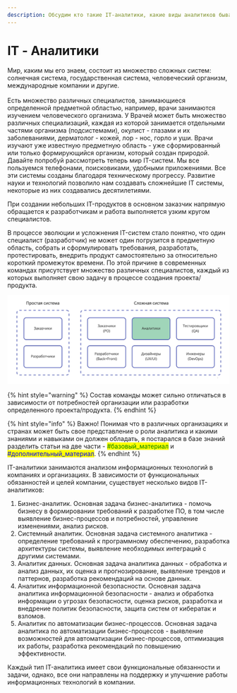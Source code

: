 ```yaml
---
description: Обсудим кто такие IT-аналитики, какие виды аналитиков бывают и зачем они нужны
---
```


# IT - Аналитики

Мир, каким мы его знаем, состоит из множество сложных систем: солнечная система, государственная система, человеческий организм, международные компании и другие.\
\
Есть множество различных специалистов, занимающиеся определенной предметной областью, например, врачи занимаются изучением человеческого организма. У Врачей может быть множество различных специализаций, каждая из которой занимается отдельными частями организма (подсистемами), окулист - глазами и их заболеваниями, дерматолог - кожей, лор - нос, горло и уши. Врачи изучают уже известную предметную область - уже сформированный или только формирующийся организм, который создан природой. Давайте попробуй рассмотреть теперь мир IT-систем. Мы все пользуемся телефонами, поисковиками, удобными приложениями. Все эти системы созданы благодаря техническому прогрессу. Развитие науки и технологий позволило нам создавать сложнейшие IT системы, некоторые из них создавались десятилетиями.&#x20;

При создании небольших IT-продуктов в основном заказчик напрямую обращается к разработчикам и работа выполняется узким кругом специалистов.&#x20;

В процессе эволюции и усложнения IT-систем стало понятно, что один специалист (разработчик) не может один погрузится в предметную область, собрать и сформулировать требования, разработать, протестировать, внедрить продукт самостоятельно за относительно короткий промежуток времени. По этой причине в современных командах присутствует множество различных специалистов, каждый из которых выполняет свою задачу в процессе создания проекта/продукта.&#x20;

![Пример количества специалистов при реализации простой и сложной IT-системы](<.gitbook/assets/Аналитика (1).jpg>)

{% hint style="warning" %}
Состав команды может сильно отличаться в зависимости от потребностей организации или разработки определенного проекта/продукта.&#x20;
{% endhint %}

{% hint style="info" %}
Важно! Понимая что в различных организациях и странах может быть свое представление о роли аналитика и какими знаниями и навыками он должен обладать, я постарался в базе знаний разделить статьи на две части - <mark style="color:green;">#базовый\_материал</mark> и <mark style="color:blue;">#дополнительный\_материал</mark>.&#x20;
{% endhint %}

IT-аналитики занимаются анализом информационных технологий в компаниях и организациях. В зависимости от функциональных обязанностей и целей компании, существует несколько видов IT-аналитиков:

1. Бизнес-аналитик. Основная задача бизнес-аналитика - помочь бизнесу в формировании требований к разработке ПО, в том числе выявление бизнес-процессов и потребностей, управление изменениями, анализ рисков.
2. Системный аналитик. Основная задача системного аналитика - определение требований к программному обеспечению, разработка архитектуры системы, выявление необходимых интеграций с другими системами.
3. Аналитик данных. Основная задача аналитика данных - обработка и анализ данных, их оценка и прогнозирование, выявление трендов и паттернов, разработка рекомендаций на основе данных.
4. Аналитик информационной безопасности. Основная задача аналитика информационной безопасности - анализ и обработка информации о угрозах безопасности, оценка рисков, разработка и внедрение политик безопасности, защита систем от кибератак и взломов.
5. Аналитик по автоматизации бизнес-процессов. Основная задача аналитика по автоматизации бизнес-процессов - выявление возможностей для автоматизации бизнес-процессов, оптимизация их работы, разработка рекомендаций по повышению эффективности.

Каждый тип IT-аналитика имеет свои функциональные обязанности и задачи, однако, все они направлены на поддержку и улучшение работы информационных технологий в компании.
